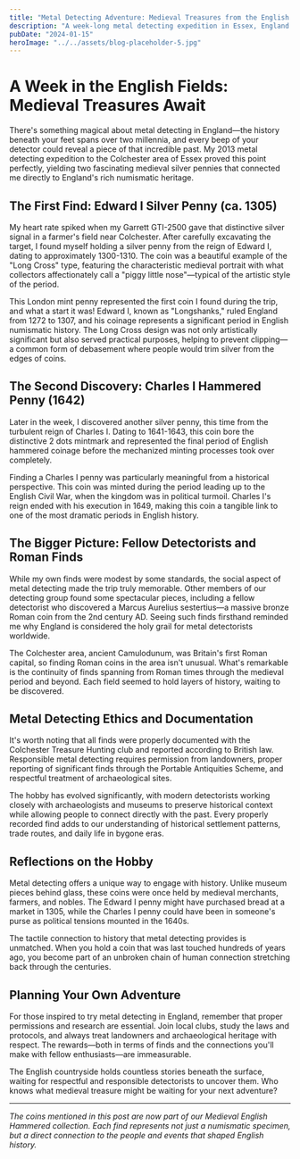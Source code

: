 ```yaml
---
title: "Metal Detecting Adventure: Medieval Treasures from the English Countryside"
description: "A week-long metal detecting expedition in Essex, England yields fascinating medieval finds including Edward I and Charles I silver pennies."
pubDate: "2024-01-15"
heroImage: "../../assets/blog-placeholder-5.jpg"
---
```


# A Week in the English Fields: Medieval Treasures Await

There's something magical about metal detecting in England—the history beneath your feet spans over two millennia, and every beep of your detector could reveal a piece of that incredible past. My 2013 metal detecting expedition to the Colchester area of Essex proved this point perfectly, yielding two fascinating medieval silver pennies that connected me directly to England's rich numismatic heritage.

## The First Find: Edward I Silver Penny (ca. 1305)

My heart rate spiked when my Garrett GTI-2500 gave that distinctive silver signal in a farmer's field near Colchester. After carefully excavating the target, I found myself holding a silver penny from the reign of Edward I, dating to approximately 1300-1310. The coin was a beautiful example of the "Long Cross" type, featuring the characteristic medieval portrait with what collectors affectionately call a "piggy little nose"—typical of the artistic style of the period.

This London mint penny represented the first coin I found during the trip, and what a start it was! Edward I, known as "Longshanks," ruled England from 1272 to 1307, and his coinage represents a significant period in English numismatic history. The Long Cross design was not only artistically significant but also served practical purposes, helping to prevent clipping—a common form of debasement where people would trim silver from the edges of coins.

## The Second Discovery: Charles I Hammered Penny (1642)

Later in the week, I discovered another silver penny, this time from the turbulent reign of Charles I. Dating to 1641-1643, this coin bore the distinctive 2 dots mintmark and represented the final period of English hammered coinage before the mechanized minting processes took over completely.

Finding a Charles I penny was particularly meaningful from a historical perspective. This coin was minted during the period leading up to the English Civil War, when the kingdom was in political turmoil. Charles I's reign ended with his execution in 1649, making this coin a tangible link to one of the most dramatic periods in English history.

## The Bigger Picture: Fellow Detectorists and Roman Finds

While my own finds were modest by some standards, the social aspect of metal detecting made the trip truly memorable. Other members of our detecting group found some spectacular pieces, including a fellow detectorist who discovered a Marcus Aurelius sestertius—a massive bronze Roman coin from the 2nd century AD. Seeing such finds firsthand reminded me why England is considered the holy grail for metal detectorists worldwide.

The Colchester area, ancient Camulodunum, was Britain's first Roman capital, so finding Roman coins in the area isn't unusual. What's remarkable is the continuity of finds spanning from Roman times through the medieval period and beyond. Each field seemed to hold layers of history, waiting to be discovered.

## Metal Detecting Ethics and Documentation

It's worth noting that all finds were properly documented with the Colchester Treasure Hunting club and reported according to British law. Responsible metal detecting requires permission from landowners, proper reporting of significant finds through the Portable Antiquities Scheme, and respectful treatment of archaeological sites.

The hobby has evolved significantly, with modern detectorists working closely with archaeologists and museums to preserve historical context while allowing people to connect directly with the past. Every properly recorded find adds to our understanding of historical settlement patterns, trade routes, and daily life in bygone eras.

## Reflections on the Hobby

Metal detecting offers a unique way to engage with history. Unlike museum pieces behind glass, these coins were once held by medieval merchants, farmers, and nobles. The Edward I penny might have purchased bread at a market in 1305, while the Charles I penny could have been in someone's purse as political tensions mounted in the 1640s.

The tactile connection to history that metal detecting provides is unmatched. When you hold a coin that was last touched hundreds of years ago, you become part of an unbroken chain of human connection stretching back through the centuries.

## Planning Your Own Adventure

For those inspired to try metal detecting in England, remember that proper permissions and research are essential. Join local clubs, study the laws and protocols, and always treat landowners and archaeological heritage with respect. The rewards—both in terms of finds and the connections you'll make with fellow enthusiasts—are immeasurable.

The English countryside holds countless stories beneath the surface, waiting for respectful and responsible detectorists to uncover them. Who knows what medieval treasure might be waiting for your next adventure?

---

*The coins mentioned in this post are now part of our Medieval English Hammered collection. Each find represents not just a numismatic specimen, but a direct connection to the people and events that shaped English history.*